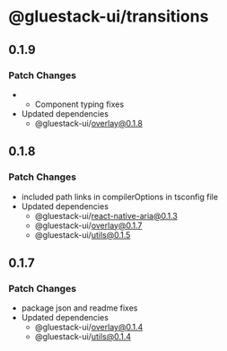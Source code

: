 # @gluestack-ui/transitions

## 0.1.9

### Patch Changes

- - Component typing fixes
- Updated dependencies
  - @gluestack-ui/overlay@0.1.8

## 0.1.8

### Patch Changes

- included path links in compilerOptions in tsconfig file
- Updated dependencies
  - @gluestack-ui/react-native-aria@0.1.3
  - @gluestack-ui/overlay@0.1.7
  - @gluestack-ui/utils@0.1.5

## 0.1.7

### Patch Changes

- package json and readme fixes
- Updated dependencies
  - @gluestack-ui/overlay@0.1.4
  - @gluestack-ui/utils@0.1.4
